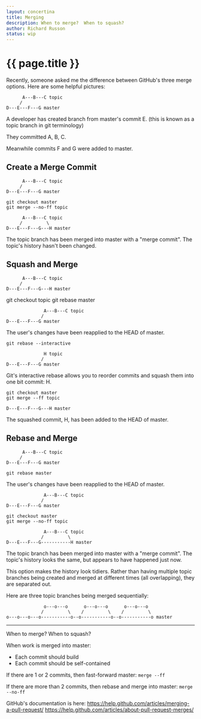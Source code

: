 ```yaml
---
layout: concertina
title: Merging
description: When to merge?  When to squash?
author: Richard Russon
status: wip
---
```


# {{ page.title }}

Recently, someone asked me the difference between GitHub's three merge options.
Here are some helpful pictures:

```reply
      A---B---C topic
     /
D---E---F---G master
```

A developer has created branch from master's commit E.
(this is known as a topic branch in git terminology)

They committed A, B, C.

Meanwhile commits F and G were added to master.

Create a Merge Commit
---------------------

```reply
      A---B---C topic
     /
D---E---F---G master
```

```
git checkout master
git merge --no-ff topic
```

```reply
      A---B---C topic
     /         \
D---E---F---G---H master
```

The topic branch has been merged into master with a "merge commit".
The topic's history hasn't been changed.

Squash and Merge
----------------

```reply
      A---B---C topic
     /
D---E---F---G---H master
```

git checkout topic
git rebase master

```reply
              A---B---C topic
             /
D---E---F---G master
```

The user's changes have been reapplied to the HEAD of master.

```
git rebase --interactive
```

```reply
              H topic
             /
D---E---F---G master
```

Git's interactive rebase allows you to reorder commits and squash them
into one bit commit: H.

```
git checkout master
git merge --ff topic
```

```reply
D---E---F---G---H master
```

The squashed commit, H, has been added to the HEAD of master.

Rebase and Merge
----------------

```reply
      A---B---C topic
     /
D---E---F---G master
```

```
git rebase master
```

The user's changes have been reapplied to the HEAD of master.

```reply
              A---B---C topic
             /
D---E---F---G master
```

```
git checkout master
git merge --no-ff topic
```

```reply
              A---B---C topic
             /         \
D---E---F---G-----------H master
```

The topic branch has been merged into master with a "merge commit".  The
topic's history looks the same, but appears to have happened just now.

This option makes the history look tidiers.  Rather than having multiple
topic branches being created and merged at different times (all
overlapping), they are separated out.

Here are three topic branches being merged sequentially:

```reply
              o---o---o      o---o---o      o---o---o
             /         \    /         \    /         \
o---o---o---o-----------o--o-----------o--o-----------o master
```

------------------------------------------------------------------------

When to merge?  When to squash?

When work is merged into master:

- Each commit should build
- Each commit should be self-contained

If there are 1 or 2 commits, then fast-forward master:
  `merge --ff`

If there are more than 2 commits, then rebase and merge into master:
  `merge --no-ff`

GitHub's documentation is here:
  https://help.github.com/articles/merging-a-pull-request/
  https://help.github.com/articles/about-pull-request-merges/

